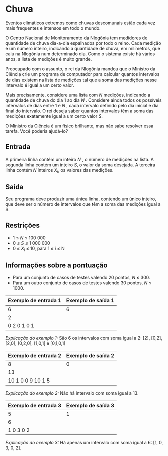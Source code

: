 # Chuva

Eventos climáticos extremos como chuvas descomunais estão cada vez mais frequentes e intensos
em todo o mundo.

O Centro Nacional de Monitoramento da Nlogônia tem medidores de quantidade de chuva dia-a-dia
espalhados por todo o reino. Cada medição é um número inteiro, indicando a quantidade de chuva,
em milímetros, que caiu na Nlogônia num determinado dia. Como o sistema existe há vários anos,
a lista de medições é muito grande.

Preocupado com o assunto, o rei da Nlogônia mandou que o Ministro da Ciência crie um programa
de computador para calcular quantos intervalos de dias existem na lista de medições tal que a soma
das medições nesse intervalo é igual a um certo valor.

Mais precisamente, considere uma lista com *N* medições, indicando a quantidade de chuva do dia 1
ao dia *N* . Considere ainda todos os possíveis intervalos de dias entre 1 e *N* , cada intervalo definido
pelo dia inicial e dia final do intervalo. O rei deseja saber quantos intervalos têm a soma das
medições exatamente igual a um certo valor *S*.

O Ministro da Ciência é um físico brilhante, mas não sabe resolver essa tarefa. Você poderia
ajudá-lo?

## Entrada

A primeira linha contém um inteiro *N* , o número de medições na lista. A segunda linha contém um
inteiro *S*, o valor da soma desejada. A terceira linha contém *N* inteiros *X<sub>i</sub>*, os valores das medições.

## Saída

Seu programa deve produzir uma única linha, contendo um único inteiro, que deve ser o número de
intervalos que têm a soma das medições igual a S.

## Restrições

- 1 ≤ *N* ≤ 100 000
- 0 ≤ *S* ≤ 1 000 000
- 0 ≤ *X<sub>i</sub>* ≤ 10, para 1 ≤ *i* ≤ N

## Informações sobre a pontuação

- Para um conjunto de casos de testes valendo 20 pontos, *N* ≤ 300.
- Para um outro conjunto de casos de testes valendo 30 pontos, *N* ≤ 1000.

| Exemplo de entrada 1 | Exemplo de saída 1 |
| -------------------- | ------------------ |
| 6                    | 6                  |
| 2                    |                    |
| 0 2 0 1 0 1          |                    |

*Explicação do exemplo 1:* São 6 os intervalos com soma igual a 2: [2], [0,2], [2,0], [0,2,0], [1,0,1]
e [0,1,0,1]

| Exemplo de entrada 2 | Exemplo de saída 2 |
| -------------------- | ------------------ |
| 8                    | 0                  |
| 13                   |                    |
| 10 1 0 0 9 10 1 5    |                    |

*Explicação do exemplo 2:* Não há intervalo com soma igual a 13.

| Exemplo de entrada 3 | Exemplo de saída 3 |
| -------------------- | ------------------ |
| 5                    | 1                  |
| 6                    |                    |
| 1 0 3 0 2            |                    |

*Explicação do exemplo 3:* Há apenas um intervalo com soma igual a 6: [1, 0, 3, 0, 2].
